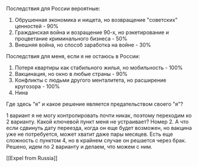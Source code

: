 Последствия для России вероятные:
1) Обрушенная экономика и нищета, но возвращение "советских" ценностей - 90%
2) Гражданская война  и возращение 90-х, но рэкетирование и процветание криминального бизнеса - 50%
3) Внешняя война, но способ заработка на войне - 30%

Последствия для меня, если я не остаюсь в России:
1) Потеря квартиры как стабильного жилья, но мобильность - 100%
2) Вакцинация, но окно в любые страны - 90%
3) Конфликты с людьми другого менталитета, но расширение кругозора - 100%
4) Нина

Где здесь "я" и какое решение является предательством своего "я"?

1 вариант я не могу контролировать почти никак, поэтому переходим ко 2 варианту. Какой ключевой пункт меня не устраивает? Номер 2. А что если сдвинуть дату переезда, когда он еще будет возможен, но вакцина уже не потребуется, может хватит даже пары месяцев. Есть еще сложность с пунктом 4, но в крайнем случае он решается через брак. Решено, идем по 2 варианту и делаем, что можем с ним.

[[Expel from Russia]]



